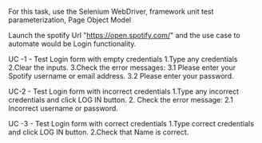 For this task, use the Selenium WebDriver, framework unit test parameterization, Page Object Model

Launch the spotify Url "https://open.spotify.com/" and the use case to automate would be Login functionality.

UC -1 - Test Login form with empty credentials 1.Type any credentials 2.Clear the inputs. 3.Check the error messages: 3.1 Please enter your Spotify username or email address. 3.2 Please enter your password.

UC-2 - Test Login form with incorrect credentials 1.Type any incorrect credentials and click LOG IN button. 2. Check the error message: 2.1 Incorrect username or password.

UC -3 - Test Login form with correct credentials 1.Type correct credentials and click LOG IN button. 2.Check that Name is correct.